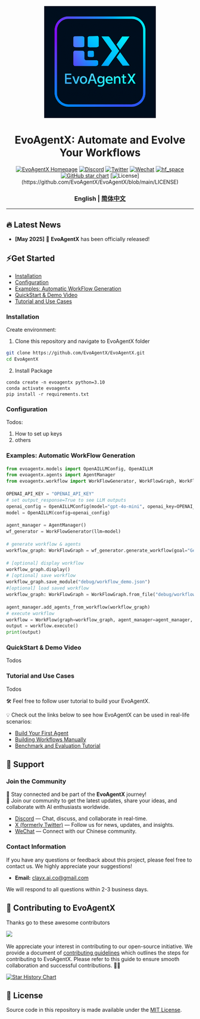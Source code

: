 <!-- Add logo here -->
<div align="center">
  <a href="https://github.com/EvoAgentX/EvoAgentX">
    <img src="./assets/evologo.png" alt="EvoAgentX" width="300" height="300">
  </a>
</div>

<h1 align="center">
    EvoAgentX: Automate and Evolve Your Workflows
</h1>

<div align="center">

[![EvoAgentX Homepage](https://img.shields.io/badge/EvoAgentX-Homepage-blue?logo=homebridge)](https://EvoAgentX.github.io/EvoAgentX/)
[![Discord](https://img.shields.io/badge/Chat-Discord-5865F2?&logo=discord&logoColor=white)](https://discord.gg/EvoAgentX)
[![Twitter](https://img.shields.io/badge/Follow-@EvoAgentX-e3dee5?&logo=x&logoColor=white)](https://x.com/EvoAgentX)
[![Wechat](https://img.shields.io/badge/WeChat-EvoAgentX-brightgreen?logo=wechat&logoColor=white)]()
[![hf_space](https://img.shields.io/badge/%F0%9F%A4%97%20Hugging%20Face-EvoAgentX-ffc107?color=ffc107&logoColor=whitee)](https://huggingface.co/EvoAgentX)
[![GitHub star chart](https://img.shields.io/github/stars/EvoAgentX/EvoAgentX?style=social)](https://star-history.com/#EvoAgentX/EvoAgentX)
[![License](https://img.shields.io/badge/License-Apache%202.0-blue.svg?)](https://github.com/EvoAgentX/EvoAgentX/blob/main/LICENSE)

</div>

<div align="center">

<h3 align="center">

English | [简体中文](./README-zh.md) 

</h3>

</div>

<hr>

## 🔥 Latest News
- **[May 2025]** 🎉 **EvoAgentX** has been officially released!

## ⚡Get Started
- [Installation](#installation)
- [Configuration](#configuration)
- [Examples: Automatic WorkFlow Generation](#examples-automatic-workflow-generation)
- [QuickStart & Demo Video](#quickstart--demo-video)
- [Tutorial and Use Cases](#tutorial-and-use-cases)

### Installation
Create environment: 
1. Clone this repository and navigate to EvoAgentX folder
```bash
git clone https://github.com/EvoAgentX/EvoAgentX.git
cd EvoAgentX
```

2. Install Package
```Shell
conda create -n evoagentx python=3.10 
conda activate evoagentx
pip install -r requirements.txt 
```

### Configuration
Todos:
1. How to set up keys
2. others

### Examples: Automatic WorkFlow Generation 
```python
from evoagentx.models import OpenAILLMConfig, OpenAILLM
from evoagentx.agents import AgentManager
from evoagentx.workflow import WorkFlowGenerator, WorkFlowGraph, WorkFlow

OPENAI_API_KEY = "OPENAI_API_KEY" 
# set output_response=True to see LLM outputs 
openai_config = OpenAILLMConfig(model="gpt-4o-mini", openai_key=OPENAI_API_KEY, stream=True, output_response=False)
model = OpenAILLM(config=openai_config)

agent_manager = AgentManager()
wf_generator = WorkFlowGenerator(llm=model)

# generate workflow & agents
workflow_graph: WorkFlowGraph = wf_generator.generate_workflow(goal="Generate a python code for greedy snake game")

# [optional] display workflow
workflow_graph.display()
# [optional] save workflow 
workflow_graph.save_module("debug/workflow_demo.json")
#[optional] load saved workflow 
workflow_graph: WorkFlowGraph = WorkFlowGraph.from_file("debug/workflow_demo.json")

agent_manager.add_agents_from_workflow(workflow_graph)
# execute workflow
workflow = WorkFlow(graph=workflow_graph, agent_manager=agent_manager, llm=model)
output = workflow.execute()
print(output)
```

### QuickStart & Demo Video
Todos

### Tutorial and Use Cases
Todos

🛠️ Feel free to follow user tutorial to build your EvoAgentX.

💡 Check out the links below to see how EvoAgentX can be used in real-life scenarios:
- [Build Your First Agent ](./docs//tutorial/first_agent.md)
- [Building Workflows Manually ](./docs//tutorial/first_workflow.md)
- [Benchmark and Evaluation Tutorial](./docs/tutorial/benchmark_and_evaluation.md)


## 🙋 Support

### Join the Community

📢 Stay connected and be part of the **EvoAgentX** journey!  
🚩 Join our community to get the latest updates, share your ideas, and collaborate with AI enthusiasts worldwide.

- [Discord](https://discord.com/invite/EvoAgentX) — Chat, discuss, and collaborate in real-time.
- [X (formerly Twitter)](https://x.com/EvoAgentX) — Follow us for news, updates, and insights.
- [WeChat]() — Connect with our Chinese community.

### Contact Information

If you have any questions or feedback about this project, please feel free to contact us. We highly appreciate your suggestions!

- **Email:** clayx.ai.co@gmail.com

We will respond to all questions within 2-3 business days.

## 🙌 Contributing to EvoAgentX
Thanks go to these awesome contributors

<a href="https://github.com/EvoAgentX/EvoAgentX/graphs/contributors">
  <img src="https://contrib.rocks/image?repo=EvoAgentX/EvoAgentX" />
</a>

We appreciate your interest in contributing to our open-source initiative. We provide a document of [contributing guidelines](https://github.com/clayxai/EvoAgentX/blob/main/CONTRIBUTING.md) which outlines the steps for contributing to EvoAgentX. Please refer to this guide to ensure smooth collaboration and successful contributions. 🤝🚀

[![Star History Chart](https://api.star-history.com/svg?repos=EvoAgentX/EvoAgentX&type=Date)](https://www.star-history.com/#EvoAgentX/EvoAgentX&Date)


## 📄 License

Source code in this repository is made available under the [MIT License](./LICENSE).